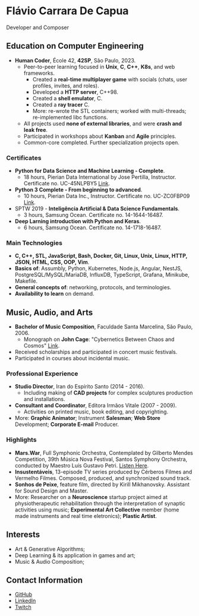 # Flávio Carrara De Capua

Developer and Composer

## Education on Computer Engineering

* **Human Coder**, École 42, **42SP**, São Paulo, 2023.
	* Peer-to-peer learning focused in **Unix**, **C**, **C++**, **K8s**, and web frameworks.
		* Created a **real-time multiplayer game** with socials (chats, user profiles, invites, and roles).
		* Developed a **HTTP server**, C++98.
		* Created a **shell emulator**, C.
		* Created a **ray tracer** C.
		* More: re-wrote the STL containers; worked with multi-threads; re-implemented libc functions.
	* All projects used **none of external libraries**, and were **crash and leak free**.
	* Participated in workshops about **Kanban** and **Agile** principles.
	* Common-core completed. Further specialization projects open.

### Certificates

* **Python for Data Science and Machine Learning - Complete**.
	* 18 hours, Pierian Data International by Jose Pertilla, Instructor. Certificate no. UC-45NLPBY5 [Link](https://ude.my/UC-45NLPBY5).
* **Python 3 Complete - From beginning to advanced**.
	* 10 hours, Pierian Data Inc., Instructor. Certificate no. UC-ZC0FBP09 [Link](https://ude.my/UC-ZC0FBP09).
* SPTW 2019 - **Inteligência Artificial & Data Science Fundamentals**.
	* 3 hours, Samsung Ocean. Certificate no. 14-1644-16487.
* **Deep Larning introduction with Python and Keras**.
	* 6 hours, Samsung Ocean. Certificate no. 14-1718-16487.

### Main Technologies 

* **C, C++, STL, JavaScript, Bash, Docker, Git, Linux, Unix, Linux, HTTP, JSON, HTML, CSS, OOP, Vim**.
* **Basics of**: Assumbly, Python, Kubernetes, Node.js, Angular, NestJS, PostgreSQL/MySQL/MariaDB, InfluxDB, TypeScript, Grafana, Minikube, Makefile.
* **General concepts of**: networking, protocols, and terminologies.
* **Availability to learn** on demand.

## Music, Audio, and Arts

* **Bachelor of Music Composition**, Faculdade Santa Marcelina, São Paulo, 2006.
    * Monograph on **John Cage**: "Cybernetics Between Chaos and Cosmos" [Link](https://github.com/fde-capu/fde-capu/blob/main/J-Cage.pdf).
* Received scholarships and participated in concert music festivals.
* Participated in courses about incidental music.

### Professional Experience

* **Studio Director**, Iran do Espírito Santo (2014 - 2016).
	* Including making of **CAD projects** for complex sculptures production and installations.
* **Consultant and Coordinator**, Editora Irmãos Vitale (2007 - 2009).
	* Activities on printed music, book editing, and copyrighting.
* More: **Graphic Animator**; Instrument **Salesman**; **Web Store** Development; **Corporate E-mail** Producer.

### Highlights

* **Mars.War**, Full Symphonic Orchestra, Contemplated by Gilberto Mendes Competition, 39th Música Nova Festival, Santos Symphony Orchestra, conducted by Maestro Luís Gustavo Petri. [Listen Here](https://github.com/fde-capu/fde-capu/blob/main/Flavio%20Carrara%20-%20Marte%20Guerra%20-%202004%20-%2010m28.mp3). 
* **Insustentáveis**, 13-episode TV series produced by Cérberos Filmes and Vermelho Filmes. Composed, produced, and synchronized sound track. 
* **Sonhos de Peixe**, feature film, directed by Kirill Mikhanovsky. Assistant for Sound Design and Master.
* More: Researcher on a **Neuroscience** startup project aimed at physiotherapeutic rehabilitation through the interpretation of synaptic activities using music; **Experimental Art Collective** member (home made instruments and real time eletronics); **Plastic Artist**.

## Interests

* Art & Generative Algorithms;
* Deep Learning & its application in games and art;
* Music & Audio Composition;

## Contact Information

* [GitHub](https://www.github.com/fde-capu)
* [LinkedIn](https://www.linkedin.com/in/flaviocarrara/)
* [Twitch](https://www.twitch.com/fde-capu)
